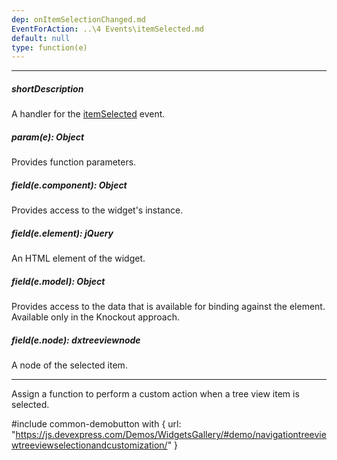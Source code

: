 ```yaml
---
dep: onItemSelectionChanged.md
EventForAction: ..\4 Events\itemSelected.md
default: null
type: function(e)
---
```

---
##### shortDescription
A handler for the [itemSelected](/api-reference/10%20UI%20Widgets/dxTreeView/4%20Events/itemSelected.md '/Documentation/ApiReference/UI_Widgets/dxTreeView/Events/#itemSelected') event.

##### param(e): Object
Provides function parameters.

##### field(e.component): Object
Provides access to the widget's instance.

##### field(e.element): jQuery
An HTML element of the widget.

##### field(e.model): Object
Provides access to the data that is available for binding against the element. Available only in the Knockout approach.

##### field(e.node): dxtreeviewnode
A node of the selected item.

---
Assign a function to perform a custom action when a tree view item is selected.

#include common-demobutton with {
    url: "https://js.devexpress.com/Demos/WidgetsGallery/#demo/navigationtreeviewtreeviewselectionandcustomization/"
}